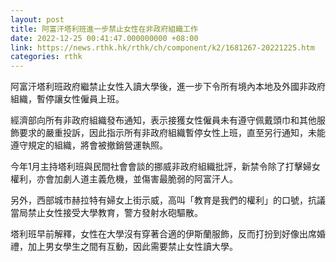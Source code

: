 ```yaml
---
layout: post
title: 阿富汗塔利班進一步禁止女性在非政府組織工作
date: 2022-12-25 00:41:47.000000000 +08:00
link: https://news.rthk.hk/rthk/ch/component/k2/1681267-20221225.htm
categories: rthk
---
```


阿富汗塔利班政府繼禁止女性入讀大學後，進一步下令所有境內本地及外國非政府組織，暫停讓女性僱員上班。

經濟部向所有非政府組織發布通知，表示接獲女性僱員未有遵守佩戴頭巾和其他服飾要求的嚴重投訴，因此指示所有非政府組織暫停女性上班，直至另行通知，未能遵守規定的組織，將會被撤銷營運執照。 

今年1月主持塔利班與民間社會會談的挪威非政府組織批評，新禁令除了打擊婦女權利，亦會加劇人道主義危機，並傷害最脆弱的阿富汗人。

另外，西部城市赫拉特有婦女上街示威，高叫「教育是我們的權利」的口號，抗議當局禁止女性接受大學教育，警方發射水砲驅散。

塔利班早前解釋，女性在大學沒有穿著合適的伊斯蘭服飾，反而打扮到好像出席婚禮，加上男女學生之間有互動，因此需要禁止女性讀大學。
